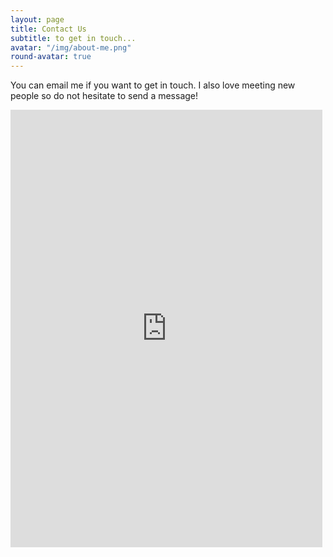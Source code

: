 ```yaml
---
layout: page
title: Contact Us
subtitle: to get in touch...
avatar: "/img/about-me.png"
round-avatar: true
---
```

You can email me if you want to get in touch. I also love meeting new people so do not hesitate to send a message!  

<iframe frameborder="0" style="height:700px;width:99%;border:none;" src='https://forms.zohopublic.com/thiennguyen/form/demo/formperma/IotjT3dc40A8qrplRXw9tt7Jm4UAbvpXv2NoZFWnyvg'></iframe>
